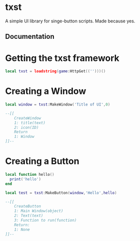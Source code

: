 # txst
A simple UI library for singe-button scripts. Made because yes.

## Documentation

# Getting the txst framework

```lua
local txst = loadstring(game:HttpGet(('')))()
```


# Creating a Window
```lua
local window = txst:MakeWindow('Title of UI',0)

--[[
	CreateWindow
	1: title(text)
	2: icon(ID)
	Return
	1: Window
]]--
```
# Creating a Button

```lua
local function hello()
  print('hello')
end

local test = txst:MakeButton(window,'Hello',hello)

--[[
	CreateButton
	1: Main Window(object)
	2: Text(text)
	3: Function to run(function)
	Return:
	1: None
]]--
```
